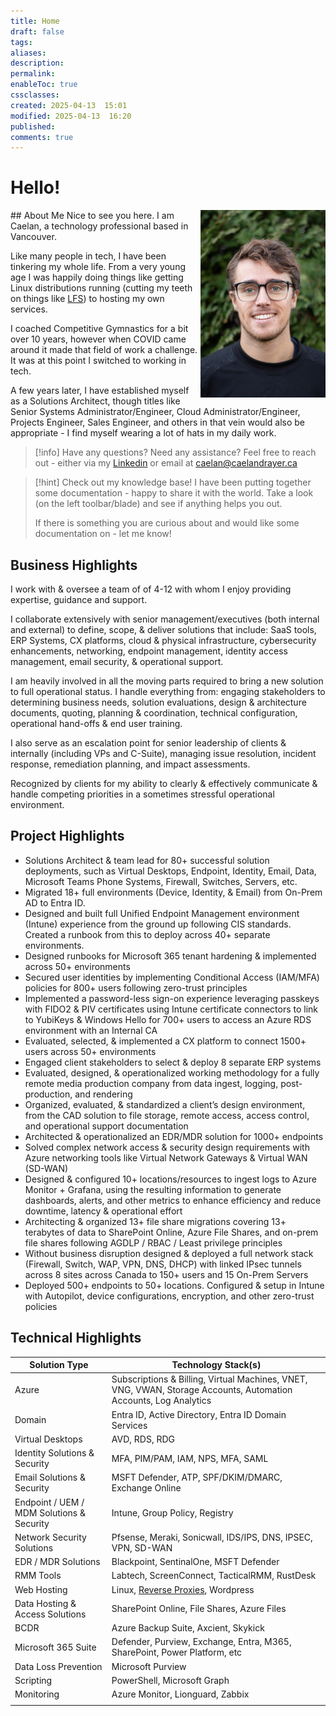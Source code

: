 ```yaml
---
title: Home
draft: false
tags: 
aliases: 
description: 
permalink: 
enableToc: true
cssclasses: 
created: 2025-04-13  15:01
modified: 2025-04-13  16:20
published: 
comments: true
---
```


# Hello!
<img align="right" src="/attachments/caelan_portrait_large.jpeg" alt="caelan_portrait_large" width="200vw">
## About Me
Nice to see you here. I am Caelan, a technology professional based in Vancouver.

Like many people in tech, I have been tinkering my whole life. From a very young age I was happily doing things like getting Linux distributions running (cutting my teeth on things like [LFS](https://www.linuxfromscratch.org/)) to hosting my own services.   

I coached Competitive Gymnastics for a bit over 10 years, however when COVID came around it made that field of work a challenge. It was at this point I switched to working in tech.   

A few years later, I have established myself as a Solutions Architect, though titles like Senior Systems Administrator/Engineer, Cloud Administrator/Engineer, Projects Engineer, Sales Engineer, and others in that vein would also be appropriate - I find myself wearing a lot of hats in my daily work.   

> [!info] Have any questions? Need any assistance? Feel free to reach out - either via my [Linkedin](https://www.linkedin.com/in/caelandrayer/) or email at [caelan@caelandrayer.ca](mailto:caelan@caelandrayer.ca) 
> 

> [!hint] Check out my knowledge base!
> I have been putting together some documentation - happy to share it with the world. Take a look (on the left toolbar/blade) and see if anything helps you out. 
> 
> If there is something you are curious about and would like some documentation on - let me know!




## Business Highlights

I work with & oversee a team of of 4-12 with whom I enjoy providing expertise, guidance and support.   

I collaborate extensively with senior management/executives (both internal and external) to define, scope, & deliver solutions that include: SaaS tools, ERP Systems, CX platforms, cloud & physical infrastructure, cybersecurity enhancements, networking, endpoint management, identity access management, email security, & operational support.

I am heavily involved in all the moving parts required to bring a new solution to full operational status. I handle everything from: engaging stakeholders to determining business needs, solution evaluations, design & architecture documents, quoting, planning & coordination, technical configuration, operational hand-offs & end user training.

I also serve as an escalation point for senior leadership of clients & internally (including VPs and C-Suite), managing issue resolution, incident response, remediation planning, and impact assessments.

Recognized by clients for my ability to clearly & effectively communicate & handle competing priorities in a sometimes stressful operational environment.

## Project Highlights

- Solutions Architect & team lead for 80+ successful solution deployments, such as Virtual Desktops, Endpoint, Identity, Email, Data, Microsoft Teams Phone Systems, Firewall, Switches, Servers, etc.
- Migrated 18+ full environments (Device, Identity, & Email) from On-Prem AD to Entra ID.
- Designed and built full Unified Endpoint Management environment (Intune) experience from the ground up following CIS standards. Created a runbook from this to deploy across 40+ separate environments.
- Designed runbooks for Microsoft 365 tenant hardening & implemented across 50+ environments
- Secured user identities by implementing Conditional Access (IAM/MFA) policies for 800+ users following zero-trust principles
- Implemented a password-less sign-on experience leveraging passkeys with FIDO2 & PIV certificates using Intune certificate connectors to link to YubiKeys & Windows Hello for 700+ users to access an Azure RDS environment with an Internal CA
- Evaluated, selected, & implemented a CX platform to connect 1500+ users across 50+ environments
- Engaged client stakeholders to select & deploy 8 separate ERP systems
- Evaluated, designed, & operationalized working methodology for a fully remote media production company from data ingest, logging, post-production, and rendering
- Organized, evaluated, & standardized a client’s design environment, from the CAD solution to file storage, remote access, access control, and operational support documentation
- Architected & operationalized an EDR/MDR solution for 1000+ endpoints
- Solved complex network access & security design requirements with Azure networking tools like Virtual Network Gateways & Virtual WAN (SD-WAN)
- Designed & configured 10+ locations/resources to ingest logs to Azure Monitor + Grafana, using the resulting information to generate dashboards, alerts, and other metrics to enhance efficiency and reduce downtime, latency & operational effort
- Architecting & organized 13+ file share migrations covering 13+ terabytes of data to SharePoint Online, Azure File Shares, and on-prem file shares following AGDLP / RBAC / Least privilege principles
- Without business disruption designed & deployed a full network stack (Firewall, Switch, WAP, VPN, DNS, DHCP) with linked IPsec tunnels across 8 sites across Canada to 150+ users and 15 On-Prem Servers
- Deployed 500+ endpoints to 50+ locations. Configured & setup in Intune with Autopilot, device configurations, encryption, and other zero-trust policies

## Technical Highlights

| Solution Type                             | Technology Stack(s)                                                                                                   |
| ----------------------------------------- | --------------------------------------------------------------------------------------------------------------------- |
| Azure                                     | Subscriptions & Billing, Virtual Machines, VNET, VNG, VWAN, Storage Accounts, Automation Accounts, Log Analytics      |
| Domain                                    | Entra ID, Active Directory, Entra ID Domain Services                                                                  |
| Virtual Desktops                          | AVD, RDS, RDG                                                                                                         |
| Identity Solutions & Security             | MFA, PIM/PAM, IAM, NPS, MFA, SAML                                                                                     |
| Email Solutions & Security                | MSFT Defender, ATP, SPF/DKIM/DMARC, Exchange Online                                                                   |
| Endpoint / UEM / MDM Solutions & Security | Intune, Group Policy, Registry                                                                                        |
| Network Security Solutions                | Pfsense, Meraki, Sonicwall, IDS/IPS, DNS, IPSEC, VPN, SD-WAN                                                          |
| EDR / MDR Solutions                       | Blackpoint, SentinalOne, MSFT Defender                                                                                |
| RMM Tools                                 | Labtech, ScreenConnect, TacticalRMM, RustDesk                                                                         |
| Web Hosting                               | Linux, [Reverse Proxies](knowledge_base/web_hosting/configure-https-with-a-reverse-proxy-using-pfsense.md), Wordpress |
| Data Hosting & Access Solutions           | SharePoint Online, File Shares, Azure Files                                                                           |
| BCDR                                      | Azure Backup Suite, Axcient, Skykick                                                                                  |
| Microsoft 365 Suite                       | Defender, Purview, Exchange, Entra, M365, SharePoint, Power Platform, etc                                             |
| Data Loss Prevention                      | Microsoft Purview                                                                                                     |
| Scripting                                 | PowerShell, Microsoft Graph                                                                                           |
| Monitoring                                | Azure Monitor, Lionguard, Zabbix                                                                                      |
|                                           |                                                                                                                       |


